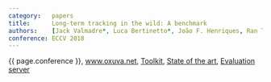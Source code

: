 ```yaml
---
category:   papers
title:      Long-term tracking in the wild: A benchmark
authors:    [Jack Valmadre*, Luca Bertinetto*, João F. Henriques, Ran Tao, Andrea Vedaldi, Arnold W. M. Smeulders, Philip H. S. Torr, Efstratios Gavves*]
conference: ECCV 2018
---
```


{{ page.conference }},
<a href="http://www.oxuva.net/">www.oxuva.net</a>,
<a href="https://github.com/oxuva/long-term-tracking-benchmark">Toolkit</a>,
<a href="https://github.com/oxuva/long-term-tracking-results">State of the art</a>,
<a href="https://competitions.codalab.org/competitions/19529">Evaluation server</a>
